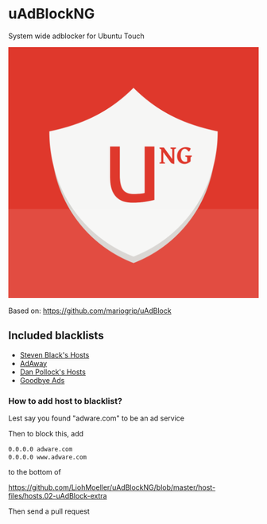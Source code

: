 # uAdBlockNG
System wide adblocker for Ubuntu Touch

![uAdBlockNG](https://raw.githubusercontent.com/LiohMoeller/uAdBlockNG/master/app/graphics/uAdBlockNG.svg)

Based on: https://github.com/mariogrip/uAdBlock

## Included blacklists

- [Steven Black's Hosts](https://github.com/StevenBlack/hosts)
- [AdAway](https://adaway.org/)
- [Dan Pollock's Hosts](https://someonewhocares.org/hosts/)
- [Goodbye Ads](https://github.com/jerryn70/GoodbyeAds)

### How to add host to blacklist?

Lest say you found "adware.com" to be an ad service

Then to block this, add
```
0.0.0.0 adware.com
0.0.0.0 www.adware.com
```
to the bottom of 

https://github.com/LiohMoeller/uAdBlockNG/blob/master/host-files/hosts.02-uAdBlock-extra

Then send a pull request
